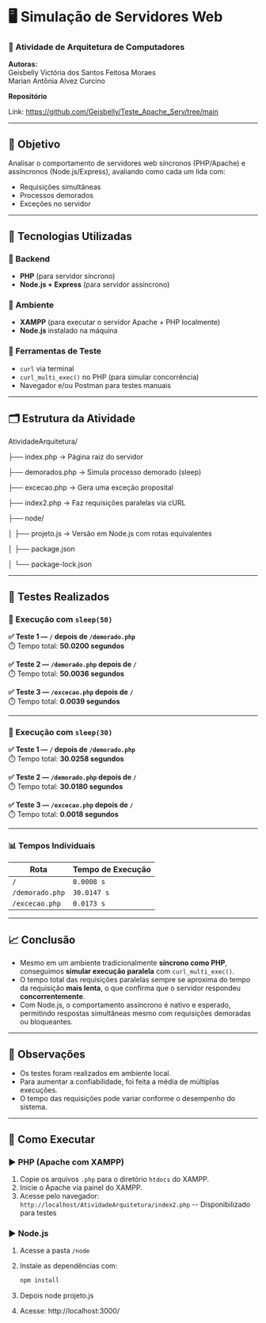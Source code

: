 # 🖥️ Simulação de Servidores Web

### 📘 Atividade de Arquitetura de Computadores

**Autoras:**  
Geisbelly Victória dos Santos Feitosa Moraes  
Marian Antônia Alvez Curcino  

**Repositório**

Link: https://github.com/Geisbelly/Teste_Apache_Serv/tree/main

---

## 🎯 Objetivo

Analisar o comportamento de servidores web síncronos (PHP/Apache) e assíncronos (Node.js/Express), avaliando como cada um lida com:

- Requisições simultâneas
- Processos demorados
- Exceções no servidor

---

## 🧰 Tecnologias Utilizadas

### 🔹 Backend

- **PHP** (para servidor síncrono)
- **Node.js + Express** (para servidor assíncrono)

### 🔹 Ambiente

- **XAMPP** (para executar o servidor Apache + PHP localmente)
- **Node.js** instalado na máquina

### 🔹 Ferramentas de Teste

- `curl` via terminal
- `curl_multi_exec()` no PHP (para simular concorrência)
- Navegador e/ou Postman para testes manuais

---

## 🗂️ Estrutura da Atividade

AtividadeArquitetura/

├── index.php             → Página raiz do servidor

├── demorados.php         → Simula processo demorado (sleep)

├── excecao.php           → Gera uma exceção proposital

├── index2.php            → Faz requisições paralelas via cURL

├── node/

│   ├── projeto.js        → Versão em Node.js com rotas equivalentes

│   ├── package.json

│   └── package-lock.json


---

## 🧪 Testes Realizados

### 🔁 Execução com `sleep(50)`

**✅ Teste 1 — `/` depois de `/demorado.php`**  
⏱️ Tempo total: **50.0200 segundos**

**✅ Teste 2 — `/demorado.php` depois de `/`**  
⏱️ Tempo total: **50.0036 segundos**

**✅ Teste 3 — `/excecao.php` depois de `/`**  
⏱️ Tempo total: **0.0039 segundos**

---

### 🔁 Execução com `sleep(30)`

**✅ Teste 1 — `/` depois de `/demorado.php`**  
⏱️ Tempo total: **30.0258 segundos**

**✅ Teste 2 — `/demorado.php` depois de `/`**  
⏱️ Tempo total: **30.0180 segundos**

**✅ Teste 3 — `/excecao.php` depois de `/`**  
⏱️ Tempo total: **0.0018 segundos**

---

### 📊 Tempos Individuais

| Rota              | Tempo de Execução |
|-------------------|-------------------|
| `/`               | `0.0008 s`        |
| `/demorado.php`   | `30.0147 s`       |
| `/excecao.php`    | `0.0173 s`        |


---

## 📈 Conclusão

- Mesmo em um ambiente tradicionalmente **síncrono como PHP**, conseguimos **simular execução paralela** com `curl_multi_exec()`.
- O tempo total das requisições paralelas sempre se aproxima do tempo da requisição **mais lenta**, o que confirma que o servidor respondeu **concorrentemente**.
- Com Node.js, o comportamento assíncrono é nativo e esperado, permitindo respostas simultâneas mesmo com requisições demoradas ou bloqueantes.

---

## 📌 Observações

- Os testes foram realizados em ambiente local.
- Para aumentar a confiabilidade, foi feita a média de múltiplas execuções.
- O tempo das requisições pode variar conforme o desempenho do sistema.

---

## 🚀 Como Executar

### ▶ PHP (Apache com XAMPP)

1. Copie os arquivos `.php` para o diretório `htdocs` do XAMPP.
2. Inicie o Apache via painel do XAMPP.
3. Acesse pelo navegador: `http://localhost/AtividadeArquitetura/index2.php` -- Disponibilizado para testes

### ▶ Node.js

1. Acesse a pasta `/node`
2. Instale as dependências com:
   ```bash
   npm install
3. Depois node projeto.js

4. Acesse: http://localhost:3000/

